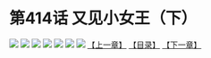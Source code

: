 # 第414话 又见小女王（下）
![](https://mhpic.xiaomingtaiji.net/comic/D/斗破苍穹拆分版/414话/1.jpg-zymk.middle.webp)
![](https://mhpic.xiaomingtaiji.net/comic/D/斗破苍穹拆分版/414话/2.jpg-zymk.middle.webp)
![](https://mhpic.xiaomingtaiji.net/comic/D/斗破苍穹拆分版/414话/3.jpg-zymk.middle.webp)
![](https://mhpic.xiaomingtaiji.net/comic/D/斗破苍穹拆分版/414话/4.jpg-zymk.middle.webp)
![](https://mhpic.xiaomingtaiji.net/comic/D/斗破苍穹拆分版/414话/5.jpg-zymk.middle.webp)
![](https://mhpic.xiaomingtaiji.net/comic/D/斗破苍穹拆分版/414话/6.jpg-zymk.middle.webp)
![](https://mhpic.xiaomingtaiji.net/comic/D/斗破苍穹拆分版/414话/7.jpg-zymk.middle.webp)
[【上一章】](./413.md)
[【目录】](./README.md)
[【下一章】](./415.md)
